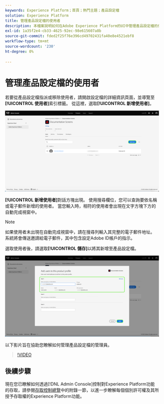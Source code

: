 ```yaml
---
keywords: Experience Platform；首頁；熱門主題；產品設定檔
solution: Experience Platform
title: 管理產品設定檔的使用者
description: 本檔案說明如何在Adobe Experience Platform的UI中管理產品設定檔的使用者。
exl-id: 1a35f2e4-cb33-4625-92ec-98e615607a8b
source-git-commit: fded2f25f76e396cd49702431fa40e8e4521ebf8
workflow-type: tm+mt
source-wordcount: '230'
ht-degree: 0%

---
```


# 管理產品設定檔的使用者

若要從產品設定檔指派或移除使用者，請開啟設定檔的詳細資訊頁面，並導覽至&#x200B;**[!UICONTROL 使用者]**&#x200B;索引標籤。 從這裡，選取&#x200B;**[!UICONTROL 新增使用者]**。

![產品設定檔詳細資訊頁面顯示[!UICONTROL 使用者]索引標籤中列出的使用者。](../images/add-user.png)

**[!UICONTROL 新增使用者]**&#x200B;對話方塊出現。 使用搜尋欄位，您可以查詢要依名稱或電子郵件新增的使用者。 當您輸入時，相符的使用者會出現在文字方塊下方的自動完成視窗中。

>[!NOTE]
>
>如果使用者未出現在自動完成視窗中，請在搜尋列輸入其完整的電子郵件地址。 系統將會傳送邀請給電子郵件，其中包含設定Adobe ID帳戶的指示。

選取使用者後，請選取&#x200B;**[!UICONTROL 儲存]**&#x200B;以將其新增至產品設定檔。

![將使用者新增至產品設定檔頁面，並醒目提示使用者詳細資訊。](../images/save-user.png)

以下影片旨在協助您瞭解如何管理產品設定檔的管理員。

>[!VIDEO](https://video.tv.adobe.com/v/3475952/?captions=chi_hant&learn=on)

## 後續步驟

現在您已瞭解如何透過[!DNL Admin Console]控制對Experience Platform功能的存取，請參閱[存取控制總覽](../home.md)中的附錄一節，以進一步瞭解每個個別許可權及其所授予存取權的Experience Platform功能。
